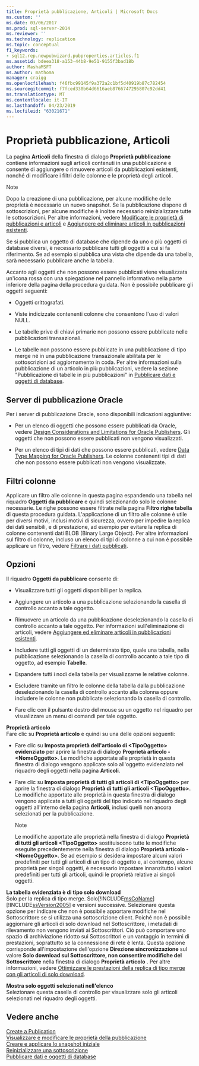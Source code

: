 ```yaml
---
title: Proprietà pubblicazione, Articoli | Microsoft Docs
ms.custom: ''
ms.date: 03/06/2017
ms.prod: sql-server-2014
ms.reviewer: ''
ms.technology: replication
ms.topic: conceptual
f1_keywords:
- sql12.rep.newpubwizard.pubproperties.articles.f1
ms.assetid: bdeea318-a153-44b8-9e51-9155f3bad18b
author: MashaMSFT
ms.author: mathoma
manager: craigg
ms.openlocfilehash: f46fbc99145f9a372a2c1bf5d40919b87c782454
ms.sourcegitcommit: f7fced330b64d6616aeb8766747295807c92dd41
ms.translationtype: MT
ms.contentlocale: it-IT
ms.lasthandoff: 04/23/2019
ms.locfileid: "63021671"
---
```

# <a name="publication-properties-articles"></a>Proprietà pubblicazione, Articoli
  La pagina **Articoli** della finestra di dialogo **Proprietà pubblicazione** contiene informazioni sugli articoli contenuti in una pubblicazione e consente di aggiungere o rimuovere articoli da pubblicazioni esistenti, nonché di modificare i filtri delle colonne e le proprietà degli articoli.  
  
> [!NOTE]  
>  Dopo la creazione di una pubblicazione, per alcune modifiche delle proprietà è necessario un nuovo snapshot. Se la pubblicazione dispone di sottoscrizioni, per alcune modifiche è inoltre necessario reinizializzare tutte le sottoscrizioni. Per altre informazioni, vedere [Modificare le proprietà di pubblicazioni e articoli](publish/change-publication-and-article-properties.md) e [Aggiungere ed eliminare articoli in pubblicazioni esistenti](publish/add-articles-to-and-drop-articles-from-existing-publications.md).  
  
 Se si pubblica un oggetto di database che dipende da uno o più oggetti di database diversi, è necessario pubblicare tutti gli oggetti a cui si fa riferimento. Se ad esempio si pubblica una vista che dipende da una tabella, sarà necessario pubblicare anche la tabella.  
  
 Accanto agli oggetti che non possono essere pubblicati viene visualizzata un'icona rossa con una spiegazione nel pannello informativo nella parte inferiore della pagina della procedura guidata. Non è possibile pubblicare gli oggetti seguenti:  
  
-   Oggetti crittografati.  
  
-   Viste indicizzate contenenti colonne che consentono l'uso di valori NULL.  
  
-   Le tabelle prive di chiavi primarie non possono essere pubblicate nelle pubblicazioni transazionali.  
  
-   Le tabelle non possono essere pubblicate in una pubblicazione di tipo merge né in una pubblicazione transazionale abilitata per le sottoscrizioni ad aggiornamento in coda. Per altre informazioni sulla pubblicazione di un articolo in più pubblicazioni, vedere la sezione "Pubblicazione di tabelle in più pubblicazioni" in [Pubblicare dati e oggetti di database](publish/publish-data-and-database-objects.md).  
  
## <a name="oracle-publishers"></a>Server di pubblicazione Oracle  
 Per i server di pubblicazione Oracle, sono disponibili indicazioni aggiuntive:  
  
-   Per un elenco di oggetti che possono essere pubblicati da Oracle, vedere [Design Considerations and Limitations for Oracle Publishers](non-sql/design-considerations-and-limitations-for-oracle-publishers.md). Gli oggetti che non possono essere pubblicati non vengono visualizzati.  
  
-   Per un elenco di tipi di dati che possono essere pubblicati, vedere [Data Type Mapping for Oracle Publishers](non-sql/data-type-mapping-for-oracle-publishers.md). Le colonne contenenti tipi di dati che non possono essere pubblicati non vengono visualizzate.  
  
## <a name="column-filters"></a>Filtri colonne  
 Applicare un filtro alle colonne in questa pagina espandendo una tabella nel riquadro **Oggetti da pubblicare** e quindi selezionando solo le colonne necessarie. Le righe possono essere filtrate nella pagina **Filtro righe tabella** di questa procedura guidata. L'applicazione di un filtro alle colonne è utile per diversi motivi, inclusi motivi di sicurezza, ovvero per impedire la replica dei dati sensibili, e di prestazione, ad esempio per evitare la replica di colonne contenenti dati BLOB (Binary Large Object). Per altre informazioni sul filtro di colonne, incluso un elenco di tipi di colonne a cui non è possibile applicare un filtro, vedere [Filtrare i dati pubblicati](publish/filter-published-data.md).  
  
## <a name="options"></a>Opzioni  
 Il riquadro **Oggetti da pubblicare** consente di:  
  
-   Visualizzare tutti gli oggetti disponibili per la replica.  
  
-   Aggiungere un articolo a una pubblicazione selezionando la casella di controllo accanto a tale oggetto.  
  
-   Rimuovere un articolo da una pubblicazione deselezionando la casella di controllo accanto a tale oggetto. Per informazioni sull'eliminazione di articoli, vedere [Aggiungere ed eliminare articoli in pubblicazioni esistenti](publish/add-articles-to-and-drop-articles-from-existing-publications.md).  
  
-   Includere tutti gli oggetti di un determinato tipo, quale una tabella, nella pubblicazione selezionando la casella di controllo accanto a tale tipo di oggetto, ad esempio **Tabelle**.  
  
-   Espandere tutti i nodi della tabella per visualizzarne le relative colonne.  
  
-   Escludere tramite un filtro le colonne della tabella dalla pubblicazione deselezionando la casella di controllo accanto alla colonna oppure includere le colonne non pubblicate selezionando la casella di controllo.  
  
-   Fare clic con il pulsante destro del mouse su un oggetto nel riquadro per visualizzare un menu di comandi per tale oggetto.  
  
 **Proprietà articolo**  
 Fare clic su **Proprietà articolo** e quindi su una delle opzioni seguenti:  
  
-   Fare clic su **Imposta proprietà dell'articolo di \<TipoOggetto> evidenziato** per aprire la finestra di dialogo **Proprietà articolo - \<NomeOggetto>**. Le modifiche apportate alle proprietà in questa finestra di dialogo vengono applicate solo all'oggetto evidenziato nel riquadro degli oggetti nella pagina **Articoli**.  
  
-   Fare clic su **Imposta proprietà di tutti gli articoli di \<TipoOggetto>** per aprire la finestra di dialogo **Proprietà di tutti gli articoli \<TipoOggetto>**. Le modifiche apportate alle proprietà in questa finestra di dialogo vengono applicate a tutti gli oggetti del tipo indicato nel riquadro degli oggetti all'interno della pagina **Articoli**, inclusi quelli non ancora selezionati per la pubblicazione.  
  
    > [!NOTE]  
    >  Le modifiche apportate alle proprietà nella finestra di dialogo **Proprietà di tutti gli articoli \<TipoOggetto>** sostituiscono tutte le modifiche eseguite precedentemente nella finestra di dialogo **Proprietà articolo - \<NomeOggetto>**. Se ad esempio si desidera impostare alcuni valori predefiniti per tutti gli articoli di un tipo di oggetto e, al contempo, alcune proprietà per singoli oggetti, è necessario impostare innanzitutto i valori predefiniti per tutti gli articoli, quindi le proprietà relative ai singoli oggetti.  
  
 **La tabella evidenziata è di tipo solo download**  
 Solo per la replica di tipo merge. Solo[!INCLUDE[msCoName](../../includes/msconame-md.md)] [!INCLUDE[ssVersion2005](../../includes/ssversion2005-md.md)] e versioni successive. Selezionare questa opzione per indicare che non è possibile apportare modifiche nel Sottoscrittore se si utilizza una sottoscrizione client. Poiché non è possibile aggiornare gli articoli di solo download nel Sottoscrittore, i metadati di rilevamento non vengono inviati ai Sottoscrittori. Ciò può comportare uno spazio di archiviazione ridotto sui Sottoscrittori e un vantaggio in termini di prestazioni, soprattutto se la connessione di rete è lenta. Questa opzione corrisponde all'impostazione dell'opzione **Direzione sincronizzazione** sul valore **Solo download sul Sottoscrittore, non consentire modifiche del Sottoscrittore** nella finestra di dialogo **Proprietà articolo** . Per altre informazioni, vedere [Ottimizzare le prestazioni della replica di tipo merge con gli articoli di solo download](merge/optimize-merge-replication-performance-with-download-only-articles.md).  
  
 **Mostra solo oggetti selezionati nell'elenco**  
 Selezionare questa casella di controllo per visualizzare solo gli articoli selezionati nel riquadro degli oggetti.  
  
## <a name="see-also"></a>Vedere anche  
 [Create a Publication](publish/create-a-publication.md)   
 [Visualizzare e modificare le proprietà della pubblicazione](publish/view-and-modify-publication-properties.md)   
 [Creare e applicare lo snapshot iniziale](create-and-apply-the-initial-snapshot.md)   
 [Reinizializzare una sottoscrizione](reinitialize-a-subscription.md)   
 [Pubblicare dati e oggetti di database](publish/publish-data-and-database-objects.md)  
  
  
